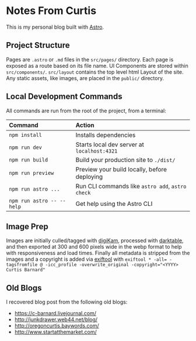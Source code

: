 # Notes From Curtis

This is my personal blog built with [Astro](https://docs.astro.build).

## Project Structure

Pages are `.astro` or `.md` files in the `src/pages/` directory. Each page is exposed as a route based on its file name. UI Components are stored within `src/components/`. `src/layout` contains the top level html Layout of the site. Any static assets, like images, are placed in the `public/` directory.

## Local Development Commands

All commands are run from the root of the project, from a terminal:

| Command                   | Action                                           |
| :------------------------ | :----------------------------------------------- |
| `npm install`             | Installs dependencies                            |
| `npm run dev`             | Starts local dev server at `localhost:4321`      |
| `npm run build`           | Build your production site to `./dist/`          |
| `npm run preview`         | Preview your build locally, before deploying     |
| `npm run astro ...`       | Run CLI commands like `astro add`, `astro check` |
| `npm run astro -- --help` | Get help using the Astro CLI                     |

## Image Prep

Images are initially culled/tagged with [digiKam](https://www.digikam.org/), processed with [darktable](https://www.darktable.org/), and then exported at 300 and 600 pixels wide in the webp format to help with responsiveness and load times. Finally all metadata is stripped from the images and a copyright is added via [exiftool](https://exiftool.org/) with `exiftool * -all= -tagsfromfile @ -icc_profile -overwrite_original -copyright="<YYYY> Curtis Barnard"`

## Old Blogs

I recovered blog post from the following old blogs:

- https://c-barnard.livejournal.com/
- http://junkdrawer.web44.net/blog/
- http://oregoncurtis.baywords.com/
- http://www.startatthemarket.com/
